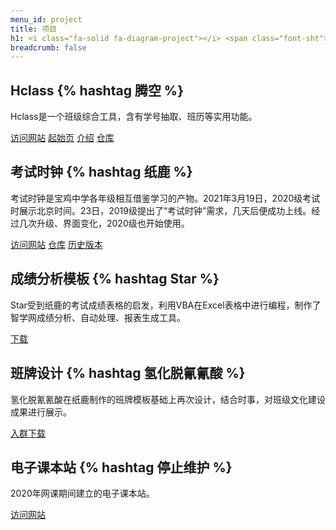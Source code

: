 ```yaml
---
menu_id: project
title: 项目
h1: <i class="fa-solid fa-diagram-project"></i> <span class="font-sht">野生技协</span>项目
breadcrumb: false
---
```


## <i class="fa-solid fa-chalkboard-user"></i> Hclass {% hashtag 腾空 %}

Hclass是一个班级综合工具，含有学号抽取、班历等实用功能。
<div class="alist">
<a href="https://hclass.thisis.host/" data-sub="hclass.thisis.host"><i class="fa-solid fa-globe"></i>访问网站</a>
<a href="https://start.thisis.host/" data-sub="start.thisis.host"><i class="fa-solid fa-paper-plane"></i>起始页</a>
<a href="/202402/hclass-introduction/" data-sub="Hclass的前世今生"><i class="fa-solid fa-circle-info"></i>介绍</a>
<a href="https://github.com/tengkongJS-MC/HclassSite" data-sub="HclassSite"><i class="fa-brands fa-github"></i>仓库</a>
</div>

## <i class="fa-solid fa-clock"></i> 考试时钟 {% hashtag 纸鹿 %}

考试时钟是宝鸡中学各年级相互借鉴学习的产物。2021年3月19日，2020级考试时展示北京时间。23日，2019级提出了“考试时钟”需求，几天后便成功上线。经过几次升级、界面变化，2020级也开始使用。
<div class="alist">
<a href="https://exam.thisis.host/" data-sub="exam.thisis.host"><i class="fa-solid fa-globe"></i>访问网站</a>
<a href="https://github.com/L33Z22L11/ExamClock" data-sub="ExamClock"><i class="fa-brands fa-github"></i>仓库</a>
<a href="https://examined.thisis.host" data-sub="考试时钟时光局"><i class="fa-solid fa-clock-rotate-left"></i>历史版本</a>
</div>

## <i class="fa-solid fa-table-list"></i> 成绩分析模板 {% hashtag Star %}

Star受到纸鹿的考试成绩表格的启发，利用VBA在Excel表格中进行编程，制作了智学网成绩分析、自动处理、报表生成工具。
<div class="alist">
<a href="http://little-star.ys168.com/" data-sub="需要365企业版"><i class="fa-solid fa-download"></i>下载</a>
</div>

## <i class="fa-solid fa-wand-magic-sparkles"></i> 班牌设计 {% hashtag 氢化脱氰氰酸 %}

氢化脱氰氰酸在纸鹿制作的班牌模板基础上再次设计，结合时事，对班级文化建设成果进行展示。
<div class="alist">
<a href="https://jq.qq.com/?_wv=1027&k=CRVRq4sD" data-sub="群:894656456"><i class="fa-brands fa-qq"></i>入群下载</a>
</div>

## <i class="fa-solid fa-book"></i> 电子课本站 {% hashtag 停止维护 %}

2020年网课期间建立的电子课本站。
<div class="alist">
<a href="/ebook/" data-sub="2020网课专用"><i class="fa-solid fa-globe"></i>访问网站</a>
</div>